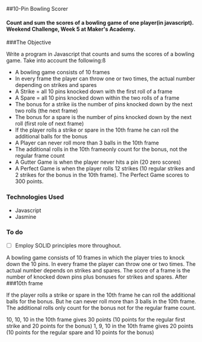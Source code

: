 ##10-Pin Bowling Scorer


#### Count and sum the scores of a bowling game of one player(in javascript). Weekend Challenge, Week 5 at Maker's Academy.


###The Objective

Write a program in Javascript that counts and sums the scores of a bowling game. Take into account the following:ß

+ A bowling game consists of 10 frames
+ In every frame the player can throw one or two times, the actual number depending on strikes and spares
+ A Strike = all 10 pins knocked down with the first roll of a frame
+ A Spare = all 10 pins knocked down within the two rolls of a frame
+ The bonus for a strike iis the number of pins knocked down by the next two rolls (the next frame)
+ The bonus for a spare is the number of pins knocked down by the next roll (first role of next frame)
+ If the player rolls a strike or spare in the 10th frame he can roll the additional balls for the bonus
+ A Player can never roll more than 3 balls in the 10th frame
+ The additional rolls in the 10th frameonly count for the bonus, not the regular frame count
+ A Gutter Game is when the player never hits a pin (20 zero scores)
+ A Perfect Game is when the player rolls 12 strikes (10 regular strikes and 2 strikes for the bonus in the 10th frame). The Perfect Game scores to 300 points.


### Technologies Used
* Javascript
* Jasmine


### To do 
- [ ] Employ SOLID principles more throughout.  
  






A bowling game consists of 10 frames in which the player tries to knock down the 10 pins. In every frame the player can throw one or two times. The actual number depends on strikes and spares. The score of a frame is the number of knocked down pins plus bonuses for strikes and spares. After 
###10th frame

If the player rolls a strike or spare in the 10th frame he can roll the additional balls for the bonus. But he can never roll more than 3 balls in the 10th frame. The additional rolls only count for the bonus not for the regular frame count.

10, 10, 10 in the 10th frame gives 30 points (10 points for the regular first strike and 20 points for the bonus)
1, 9, 10 in the 10th frame gives 20 points (10 points for the regular spare and 10 points for the bonus)
